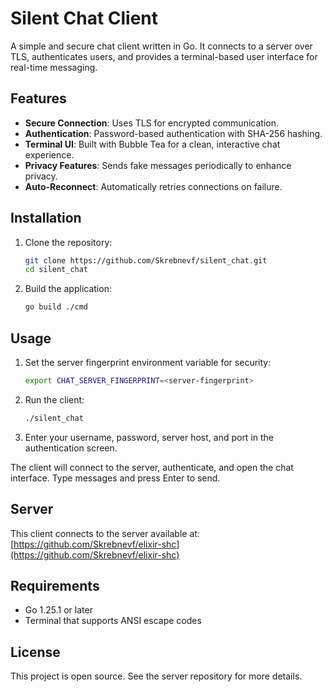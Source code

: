 # Silent Chat Client

A simple and secure chat client written in Go. It connects to a server over TLS, authenticates users, and provides a terminal-based user interface for real-time messaging.

## Features

- **Secure Connection**: Uses TLS for encrypted communication.
- **Authentication**: Password-based authentication with SHA-256 hashing.
- **Terminal UI**: Built with Bubble Tea for a clean, interactive chat experience.
- **Privacy Features**: Sends fake messages periodically to enhance privacy.
- **Auto-Reconnect**: Automatically retries connections on failure.

## Installation

1. Clone the repository:
   ```bash
   git clone https://github.com/Skrebnevf/silent_chat.git
   cd silent_chat
   ```

2. Build the application:
   ```bash
   go build ./cmd
   ```

## Usage

1. Set the server fingerprint environment variable for security:
   ```bash
   export CHAT_SERVER_FINGERPRINT=<server-fingerprint>
   ```

2. Run the client:
   ```bash
   ./silent_chat
   ```

3. Enter your username, password, server host, and port in the authentication screen.

The client will connect to the server, authenticate, and open the chat interface. Type messages and press Enter to send.

## Server

This client connects to the server available at: [https://github.com/Skrebnevf/elixir-shc](https://github.com/Skrebnevf/elixir-shc)

## Requirements

- Go 1.25.1 or later
- Terminal that supports ANSI escape codes

## License

This project is open source. See the server repository for more details.
